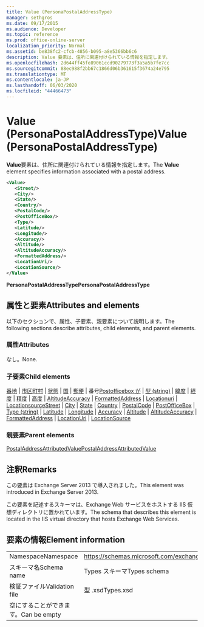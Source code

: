 ```yaml
---
title: Value (PersonaPostalAddressType)
manager: sethgros
ms.date: 09/17/2015
ms.audience: Developer
ms.topic: reference
ms.prod: office-online-server
localization_priority: Normal
ms.assetid: be838fc2-cfcb-4856-b095-a8e5366bb6c6
description: Value 要素は、住所に関連付けられている情報を指定します。
ms.openlocfilehash: 2d644ff45fe89061ccd90279773f3a5a5b7fe7cc
ms.sourcegitcommit: 88ec988f2bb67c1866d06b361615f3674a24e795
ms.translationtype: MT
ms.contentlocale: ja-JP
ms.lasthandoff: 06/03/2020
ms.locfileid: "44466473"
---
```

# <a name="value-personapostaladdresstype"></a><span data-ttu-id="d969d-103">Value (PersonaPostalAddressType)</span><span class="sxs-lookup"><span data-stu-id="d969d-103">Value (PersonaPostalAddressType)</span></span>

<span data-ttu-id="d969d-104">**Value**要素は、住所に関連付けられている情報を指定します。</span><span class="sxs-lookup"><span data-stu-id="d969d-104">The **Value** element specifies information associated with a postal address.</span></span> 
  
```XML
<Value>
   <Street/>
   <City/>
   <State/>
   <Country/>
   <PostalCode/>
   <PostOfficeBox/>
   <Type/>
   <Latitude/>
   <Longitude/>
   <Accuracy/>
   <Altitude/>
   <AltitudeAccuracy/>
   <FormattedAddress/>
   <LocationUri/>
   <LocationSource/>
</Value>
```

<span data-ttu-id="d969d-105">**PersonaPostalAddressType**</span><span class="sxs-lookup"><span data-stu-id="d969d-105">**PersonaPostalAddressType**</span></span>

## <a name="attributes-and-elements"></a><span data-ttu-id="d969d-106">属性と要素</span><span class="sxs-lookup"><span data-stu-id="d969d-106">Attributes and elements</span></span>

<span data-ttu-id="d969d-107">以下のセクションで、属性、子要素、親要素について説明します。</span><span class="sxs-lookup"><span data-stu-id="d969d-107">The following sections describe attributes, child elements, and parent elements.</span></span>
  
### <a name="attributes"></a><span data-ttu-id="d969d-108">属性</span><span class="sxs-lookup"><span data-stu-id="d969d-108">Attributes</span></span>

<span data-ttu-id="d969d-109">なし。</span><span class="sxs-lookup"><span data-stu-id="d969d-109">None.</span></span>
  
### <a name="child-elements"></a><span data-ttu-id="d969d-110">子要素</span><span class="sxs-lookup"><span data-stu-id="d969d-110">Child elements</span></span>

<span data-ttu-id="d969d-111">[番地](street.md)  | [市区町村](city.md)  | [状態](state-ex15websvcsotherref.md)  | [国](country.md)  | [郵便](postalcode.md)  |  番号[Postofficebox が](postofficebox.md)  | [型 (string)](type-string.md)  | [緯度](latitude.md)  | [経度](longitude.md)  | [精度](accuracy.md)  | [高度](altitude.md)  | [AltitudeAccuracy](altitudeaccuracy.md)  | [FormattedAddress](formattedaddress.md)  | [Locationuri](locationuri.md)  | [Locationsource](locationsource.md)</span><span class="sxs-lookup"><span data-stu-id="d969d-111">[Street](street.md) | [City](city.md) | [State](state-ex15websvcsotherref.md) | [Country](country.md) | [PostalCode](postalcode.md) | [PostOfficeBox](postofficebox.md) | [Type (string)](type-string.md) | [Latitude](latitude.md) | [Longitude](longitude.md) | [Accuracy](accuracy.md) | [Altitude](altitude.md) | [AltitudeAccuracy](altitudeaccuracy.md) | [FormattedAddress](formattedaddress.md) | [LocationUri](locationuri.md) | [LocationSource](locationsource.md)</span></span>
  
### <a name="parent-elements"></a><span data-ttu-id="d969d-112">親要素</span><span class="sxs-lookup"><span data-stu-id="d969d-112">Parent elements</span></span>

[<span data-ttu-id="d969d-113">PostalAddressAttributedValue</span><span class="sxs-lookup"><span data-stu-id="d969d-113">PostalAddressAttributedValue</span></span>](postaladdressattributedvalue.md)
  
## <a name="remarks"></a><span data-ttu-id="d969d-114">注釈</span><span class="sxs-lookup"><span data-stu-id="d969d-114">Remarks</span></span>

<span data-ttu-id="d969d-115">この要素は Exchange Server 2013 で導入されました。</span><span class="sxs-lookup"><span data-stu-id="d969d-115">This element was introduced in Exchange Server 2013.</span></span>
  
<span data-ttu-id="d969d-116">この要素を記述するスキーマは、Exchange Web サービスをホストする IIS 仮想ディレクトリに置かれています。</span><span class="sxs-lookup"><span data-stu-id="d969d-116">The schema that describes this element is located in the IIS virtual directory that hosts Exchange Web Services.</span></span>
  
## <a name="element-information"></a><span data-ttu-id="d969d-117">要素の情報</span><span class="sxs-lookup"><span data-stu-id="d969d-117">Element information</span></span>

|||
|:-----|:-----|
|<span data-ttu-id="d969d-118">Namespace</span><span class="sxs-lookup"><span data-stu-id="d969d-118">Namespace</span></span>  <br/> |https://schemas.microsoft.com/exchange/services/2006/types  <br/> |
|<span data-ttu-id="d969d-119">スキーマ名</span><span class="sxs-lookup"><span data-stu-id="d969d-119">Schema name</span></span>  <br/> |<span data-ttu-id="d969d-120">Types スキーマ</span><span class="sxs-lookup"><span data-stu-id="d969d-120">Types schema</span></span>  <br/> |
|<span data-ttu-id="d969d-121">検証ファイル</span><span class="sxs-lookup"><span data-stu-id="d969d-121">Validation file</span></span>  <br/> |<span data-ttu-id="d969d-122">型 .xsd</span><span class="sxs-lookup"><span data-stu-id="d969d-122">Types.xsd</span></span>  <br/> |
|<span data-ttu-id="d969d-123">空にすることができます。</span><span class="sxs-lookup"><span data-stu-id="d969d-123">Can be empty</span></span>  <br/> ||
   

